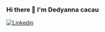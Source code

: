 ### Hi there 👋 I'm Dedyanna cacau

<!--
**dedyannacacau/dedyannacacau** is a ✨ _special_ ✨ repository because its `README.md` (this file) appears on your GitHub profile.

Here are some ideas to get you started:

- 🔭 I’m currently working as Back-end Developer at Info
- 🌱 I’m currently learning JavaScript, NodeJS
- 😄 Pronouns: She/Her...
-->

[![Linkedin](https://img.shields.io/badge/-LinkedIn-060606?style=flat&labelColor=0D0D0D&logo=Linkedin&Color=white)](https://www.linkedin.com/in/dedyanna-cacau/)
